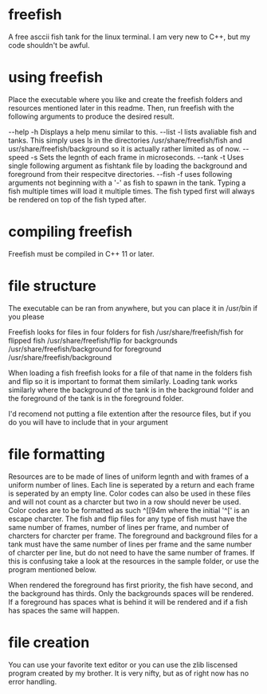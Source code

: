 # freefish
A free asccii fish tank for the linux terminal. I am very new to C++, but my code shouldn't be awful.

# using freefish
Place the executable where you like and create the freefish folders and resources mentioned later in this readme. Then, run freefish with the following arguments to produce the desired result.

--help    -h  Displays a help menu similar to this.
--list    -l  lists avaliable fish and tanks. This simply uses ls in the directories /usr/share/freefish/fish and usr/share/freefish/background so it is actually rather limited as of now.
--speed   -s  Sets the legnth of each frame in microseconds.
--tank    -t  Uses single following argument as fishtank file by loading the background and foreground from their respecitve directories.
--fish    -f  uses following arguments not beginning with a '-' as fish to spawn in the tank. Typing a fish multiple times will load it multiple times. The fish typed first will always be rendered on top of the fish typed after.

# compiling freefish
Freefish must be compiled in C++ 11 or later.

# file structure
The executable can be ran from anywhere, but you can place it in /usr/bin if you please

Freefish looks for files in four folders
for fish /usr/share/freefish/fish
for flipped fish /usr/share/freefish/flip
for backgrounds /usr/share/freefish/background
for foreground /usr/share/freefish/background

When loading a fish freefish looks for a file of that name in the folders fish and flip so it is important to format them similarly. Loading tank works similarly where the background of the tank is in the background folder and the foreground of the tank is in the foreground folder.

I'd recomend not putting a file extention after the resource files, but if you do you will have to include that in your argument

# file formatting
Resources are to be made of lines of uniform legnth and with frames of a uniform number of lines. Each line is seperated by a return and each frame is seperated by an empty line. Color codes can also be used in these files and will not count as a charcter but two in a row should never be used. Color codes are to be formatted as such ^[[94m where the initial '^[' is an escape charcter.
The fish and flip files for any type of fish must have the same number of frames, number of lines per frame, and number of charcters for charcter per frame. The foreground and background files for a tank must have the same number of lines per frame and the same number of charcter per line, but do not need to have the same number of frames.
If this is confusing take a look at the resources in the sample folder, or use the program mentioned below.

When rendered the foreground has first priority, the fish have second, and the background has thirds. Only the backgrounds spaces will be rendered. If a foreground has spaces what is behind it will be rendered and if a fish has spaces the same will happen.

# file creation
You can use your favorite text editor or you can use the zlib liscensed program created by my brother. It is very nifty, but as of right now has no error handling.
